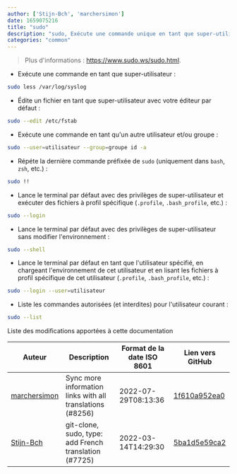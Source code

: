 ```yaml
---
author: ['Stijn-Bch', 'marchersimon']
date: 1659075216
title: "sudo"
description: "sudo, Exécute une commande unique en tant que super-utilisateur (super-user) ou un autre utilisateur."
categories: "common"
---
```

> Plus d'informations : <https://www.sudo.ws/sudo.html>.

- Exécute une commande en tant que super-utilisateur :

```bash
sudo less /var/log/syslog
```

- Édite un fichier en tant que super-utilisateur avec votre éditeur par défaut :

```bash
sudo --edit /etc/fstab
```

- Exécute une commande en tant qu'un autre utilisateur et/ou groupe :

```bash
sudo --user=utilisateur --group=groupe id -a
```

- Répéte la dernière commande préfixée de `sudo` (uniquement dans `bash`, `zsh`, etc.) :

```bash
sudo !!
```

- Lance le terminal par défaut avec des privilèges de super-utilisateur et exécuter des fichiers à profil spécifique (`.profile`, `.bash_profile`, etc.) :

```bash
sudo --login
```

- Lance le terminal par défaut avec des privilèges de super-utilisateur sans modifier l'environnement :

```bash
sudo --shell
```

- Lance le terminal par défaut en tant que l'utilisateur spécifié, en chargeant l'environnement de cet utilisateur et en lisant les fichiers à profil spécifique de cet utilisateur (`.profile`, `.bash_profile`, etc.) :

```bash
sudo --login --user=utilisateur
```

- Liste les commandes autorisées (et interdites) pour l'utilisateur courant :

```bash
sudo --list
```
Liste des modifications apportées à cette documentation


Auteur | Description | Format de la date ISO 8601 | Lien vers GitHub
------|-----|-----|-----
[marchersimon](mailto:50295997+marchersimon@users.noreply.github.com) | Sync more information links with all translations (#8256) | 2022-07-29T08:13:36 | [1f610a952ea0](https://github.com/tldr-pages/tldr/commit/1f610a952ea0d53e0a1bdbd1246ef81f24db2f3f)
[Stijn-Bch](mailto:98285722+Stijn-Bch@users.noreply.github.com) | git-clone, sudo, type: add French translation (#7725) | 2022-03-14T14:29:30 | [5ba1d5e59ca2](https://github.com/tldr-pages/tldr/commit/5ba1d5e59ca238a2428cd1a3bba7a0f568e804f2)

